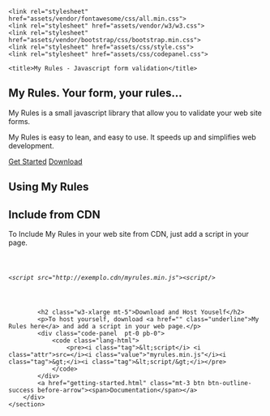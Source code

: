 <!doctype html>
<html lang="en">
<head>
    <meta charset="UTF-8">
    <meta name="viewport"
          content="width=device-width, user-scalable=no, initial-scale=1.0, maximum-scale=1.0, minimum-scale=1.0">
    <meta http-equiv="X-UA-Compatible" content="ie=edge">
    <meta name="description" content="My Rules - The javascript form validation">
    <meta name="Keywords" content="My Rules, My Rules Validation, My Rules Validation Form, Get My Rules,Get myrules,Get myrules.js, Form Validation, Javascript form validation, myrules.js, Download My Rules, Download myrules.js">
    <meta name="author" content="Alberto Jordane Adolfo">
    <link rel="icon" href="assets/img/favicon.png" type="image/x-icon">

    <link rel="stylesheet" href="assets/vendor/fontawesome/css/all.min.css">
    <link rel="stylesheet" href="assets/vendor/w3/w3.css">
    <link rel="stylesheet" href="assets/vendor/bootstrap/css/bootstrap.min.css">
    <link rel="stylesheet" href="assets/css/style.css">
    <link rel="stylesheet" href="assets/css/codepanel.css">

    <title>My Rules - Javascript form validation</title>
</head>
<body>

<div id="include-header" navactive="nav-home"></div>

<main role="main">
    <section class="pb-1  mt-5">
        <div class="container">
            <div class="jumbotron w3-center">
                <h1 class="mb-4">My Rules. Your form, your rules...</h1>
                <p class="lead">My Rules is a small  javascript library that allow you to validate your web site forms.</p>
                <p class="lead">My Rules is easy to lean, and easy to use. It speeds up and simplifies web development.</p>
                <a href="getting-started.html" id="get-started" class=" btn btn-lg btn-outline-success mt-3 mr-1"><i class="fas fa-book"></i>
                    Get Started</a>
                <a href="#" class=" btn btn-lg btn-outline-secondary mt-3 mr-1"><i class="fas fa-download"></i>
                    Download</a>
            </div>
        </div>
    </section>
    <section id="sec-installation" class="bg-light-grey mt-4">
        <div class="container pt-4 pb-5">
            <h1>Using My Rules</h1>
            <h2 class="w3-xlarge">Include from CDN</h2>
            <p>To Include My Rules in your web site from CDN, just add a script in your page.</p>
            <div class="code-panel  pt-0 pb-0">
                <code class="lang-html">
                    <pre><i class="tag">&lt;script</i> <i class="attr">src=</i><i class="value">"http://exemplo.cdn/myrules.min.js"</i><i class="tag">&gt;</i><i class="tag">&lt;script/&gt;</i></pre>
                </code>
            </div>

            <h2 class="w3-xlarge mt-5">Download and Host Youself</h2>
            <p>To host yourself, download <a href="" class="underline">My Rules here</a> and add a script in your web page.</p>
            <div class="code-panel  pt-0 pb-0">
                <code class="lang-html">
                    <pre><i class="tag">&lt;script</i> <i class="attr">src=</i><i class="value">"myrules.min.js"</i><i class="tag">&gt;</i><i class="tag">&lt;script/&gt;</i></pre>
                </code>
            </div>
            <a href="getting-started.html" class="mt-3 btn btn-outline-success before-arrow"><span>Documentation</span></a>
        </div>
    </section>
</main>

<div id="include-footer"></div>

<script src="assets/vendor/jquery/jquery-3.3.1.min.js"></script>
<script src="assets/vendor/popper/popper.min.js"></script>
<script src="assets/vendor/bootstrap/js/bootstrap.min.js"></script>


<script>
    $(function()
    {
        $("#include-header").load("./header.html");
        $("#include-footer").load("./footer.html");
    });
</script>
</body>
</html>